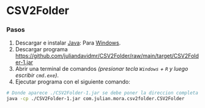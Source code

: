 # CSV2Folder

### Pasos

1. Descargar e instalar [Java](https://www.java.com/es/download/manual.jsp): Para [Windows](https://javadl.oracle.com/webapps/download/AutoDL?BundleId=247136_10e8cce67c7843478f41411b7003171c).
2. Descargar programa https://github.com/juliandavidmr/CSV2Folder/raw/main/target/CSV2Folder-1.jar
3. Abrir una terminal de comandos _(presionar tecla `Windows` + `R` y luego escribir `cmd.exe`)_.
4. Ejecutar programa con el siguiente comando:

```bash
# Donde aparece ./CSV2Folder-1.jar se debe poner la direccion completa del archivo `.jar`.
java -cp ./CSV2Folder-1.jar com.julian.mora.csv2folder.CSV2Folder
```
